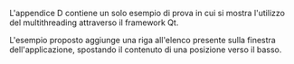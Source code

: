 L'appendice D contiene un solo esempio di prova in cui si mostra l'utilizzo del multithreading attraverso il framework Qt. 

L'esempio proposto aggiunge una riga all'elenco presente sulla finestra dell'applicazione, spostando il contenuto di una posizione verso il basso.
